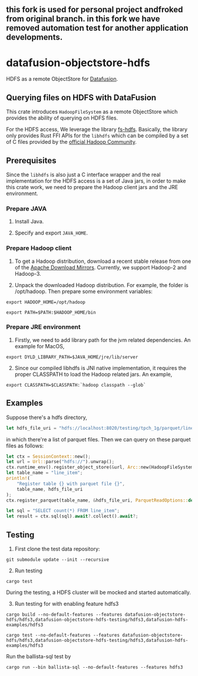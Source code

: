 ## this fork is used for personal project andfroked from original branch. in this fork we have removed automation test for another application developments.

# datafusion-objectstore-hdfs

HDFS as a remote ObjectStore for [Datafusion](https://github.com/apache/arrow-datafusion).

## Querying files on HDFS with DataFusion

This crate introduces ``HadoopFileSystem`` as a remote ObjectStore which provides the ability of querying on HDFS files. 

For the HDFS access, We leverage the library [fs-hdfs](https://github.com/datafusion-contrib/fs-hdfs). Basically, the library only provides Rust FFI APIs for the ``libhdfs`` which can be compiled by a set of C files provided by the [official Hadoop Community](https://github.com/apache/hadoop).

## Prerequisites
Since the ``libhdfs`` is also just a C interface wrapper and the real implementation for the HDFS access is a set of Java jars, in order to make this crate work, we need to prepare the Hadoop client jars and the JRE environment.

### Prepare JAVA

1. Install Java.

2. Specify and export ``JAVA_HOME``.

### Prepare Hadoop client

1. To get a Hadoop distribution, download a recent stable release from one of the [Apache Download Mirrors](http://www.apache.org/dyn/closer.cgi/hadoop/common). Currently, we support Hadoop-2 and Hadoop-3.

2. Unpack the downloaded Hadoop distribution. For example, the folder is /opt/hadoop. Then prepare some environment variables:
```shell
export HADOOP_HOME=/opt/hadoop

export PATH=$PATH:$HADOOP_HOME/bin
```

### Prepare JRE environment

1. Firstly, we need to add library path for the jvm related dependencies. An example for MacOS,
```shell
export DYLD_LIBRARY_PATH=$JAVA_HOME/jre/lib/server
```

2. Since our compiled libhdfs is JNI native implementation, it requires the proper CLASSPATH to load the Hadoop related jars. An example,
```shell
export CLASSPATH=$CLASSPATH:`hadoop classpath --glob`
```

## Examples
Suppose there's a hdfs directory,
```rust
let hdfs_file_uri = "hdfs://localhost:8020/testing/tpch_1g/parquet/line_item";
```
in which there're a list of parquet files. Then we can query on these parquet files as follows:
```rust
let ctx = SessionContext::new();
let url = Url::parse("hdfs://").unwrap();
ctx.runtime_env().register_object_store(&url, Arc::new(HadoopFileSystem));
let table_name = "line_item";
println!(
    "Register table {} with parquet file {}",
    table_name, hdfs_file_uri
);
ctx.register_parquet(table_name, &hdfs_file_uri, ParquetReadOptions::default()).await?;

let sql = "SELECT count(*) FROM line_item";
let result = ctx.sql(sql).await?.collect().await?;
```

## Testing
1. First clone the test data repository:
```shell
git submodule update --init --recursive
```

2. Run testing
```shell
cargo test
```
During the testing, a HDFS cluster will be mocked and started automatically.

3. Run testing for with enabling feature hdfs3
```shell
cargo build --no-default-features --features datafusion-objectstore-hdfs/hdfs3,datafusion-objectstore-hdfs-testing/hdfs3,datafusion-hdfs-examples/hdfs3

cargo test --no-default-features --features datafusion-objectstore-hdfs/hdfs3,datafusion-objectstore-hdfs-testing/hdfs3,datafusion-hdfs-examples/hdfs3
```

Run the ballista-sql test by
```shell
cargo run --bin ballista-sql --no-default-features --features hdfs3
```
